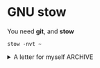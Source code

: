 # GNU stow

You need **git**, and **stow**

```
stow -nvt ~
```
<details><summary>A letter for myself ARCHIVE</summary>
<p>

# A letter to myself in the future 2
Ok, finally, you install `Arch` and I forgot to `push` my previous changes...
One more problem is when you `install kitty` and etc, you create a dir in **.config**, so when you create semilinks they appears in created folder, and don't work properly. Now I think I can add `rm -frd <path>` and then create a semilink to this `<path>`. Also, I add a packer installer link.

# A letter to myself in the future
It's great that I start doing all this stuff, but listen I'm not good at scripts and now `2022-09-10` I don't know how to do this...

### You really wanted to use Sway due to Wayland

Yeah, you ... I mean "I" wanted to use it, because I've heard that the Wayland is great.
So, first of all, you install the latest Ubuntu, then change Nvidia drivers, because it's unsupported, and then `sudo apt install sway`. You've found a funny way how to check if the Wayland is works. `Alt+F2` and then `r`.

```
    Install Ubuntu
    Check if Wayland is working
        You can use opensource drivers for Nvidia
    sudo apt install sway
```

### In Sway you use `kitty`, `nvim`

You tried so hard to understand how to customize all that stuff, and you managed it. Install `kitty`, `nvim`, and then run script to create semilinks.
By the way you use `zsh`.

```
    install kitty
    install zsh and oh-my-zsh
    install nvim
    run install.sh
```
### Finally

And that's it. That how you've installed your enviroment, I hope future you will make something more elegant.
</p>
</details>